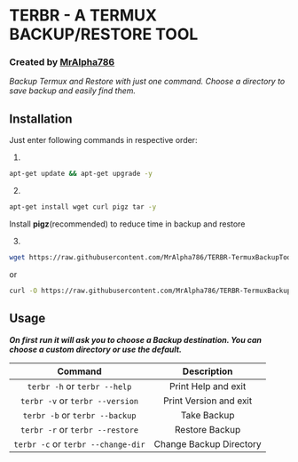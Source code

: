 # TERBR - A TERMUX BACKUP/RESTORE TOOL

### Created by [MrAlpha786](https://github.com/MrAlpha786)

_Backup Termux and Restore with just one command. Choose a directory to save backup and easily find them._

## Installation

Just enter following commands in respective order:

1.
```bash
apt-get update && apt-get upgrade -y
```
2.
```bash
apt-get install wget curl pigz tar -y
```

Install __pigz__(recommended) to reduce time in backup and restore

3.
```bash
wget https://raw.githubusercontent.com/MrAlpha786/TERBR-TermuxBackupTool/master/terbr && chmod u+x terbr && mv terbr $PREFIX/bin/
```
or
```bash
curl -O https://raw.githubusercontent.com/MrAlpha786/TERBR-TermuxBackupTool/master/terbr && chmod u+x terbr && mv terbr $PREFIX/bin/
```
## Usage

***On first run it will ask you to choose a Backup destination. You can choose a custom directory or use the default.*** 


| __Command__ | __Description__ |
| :-----: | :-----: |
| `terbr -h` or `terbr --help` | Print Help and exit |
| `terbr -v` or `terbr --version` | Print Version and exit |
| `terbr -b` or `terbr --backup` | Take Backup |
| `terbr -r` or `terbr --restore` | Restore Backup |
| `terbr -c` or `terbr --change-dir` | Change Backup Directory |
